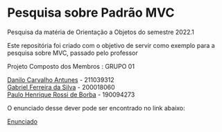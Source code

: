 # Pesquisa sobre Padrão MVC
Pesquisa da matéria de Orientação a Objetos do semestre 2022.1

Este repositória foi criado com o objetivo de servir como exemplo para a pesquisa sobre MVC, passado pelo professor

Projeto Composto dos Membros :
GRUPO 01

[Danilo Carvalho Antunes](https://github.com/Danilo-Carvalho-Antunes) - 211039312
<br>
[Gabriel Ferreira da Silva](https://github.com/oo7gabriel) - 200018060
<br>
[Paulo Henrique Rossi de Borba](https://github.com/paulohborba) - 190094273

O enunciado desse dever pode ser encontrado no link abaixo:

[Enunciado](https://github.com/andrelanna/fga0158/tree/master/trabalhoPratico/entrega3)

